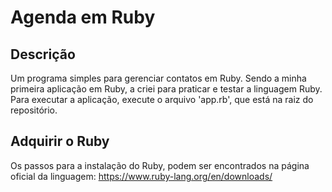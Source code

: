 Agenda em Ruby
==============

Descrição
---------
Um programa simples para gerenciar contatos em Ruby. Sendo a minha primeira aplicação em Ruby, a criei para praticar e testar a linguagem Ruby.
Para executar a aplicação, execute o arquivo 'app.rb', que está na raiz do repositório.

Adquirir o Ruby
---------------
Os passos para a instalação do Ruby, podem ser encontrados na página oficial da linguagem: https://www.ruby-lang.org/en/downloads/